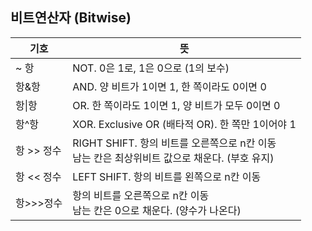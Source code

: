 ## 비트연산자 (Bitwise)

| 기호       | 뜻                                                           |
| ---------- | ------------------------------------------------------------ |
| ~ 항       | NOT. 0은 1로, 1은 0으로 (1의 보수)                           |
| 항&항      | AND. 양 비트가 1이면 1, 한 쪽이라도 0이면 0                  |
| 항\|항     | OR. 한 쪽이라도 1이면 1, 양 비트가 모두 0이면 0              |
| 항^항      | XOR. Exclusive OR (배타적 OR). 한 쪽만 1이어야 1             |
| 항 >> 정수 | RIGHT SHIFT. 항의 비트를 오른쪽으로 n칸 이동<br /> 남는 칸은 최상위비트 값으로 채운다. (부호 유지) |
| 항 << 정수 | LEFT SHIFT. 항의 비트를 왼쪽으로 n칸 이동                    |
| 항>>>정수  | 항의 비트를 오른쪽으로 n칸 이동 <br />남는 칸은 0으로 채운다. (양수가 나온다) |

